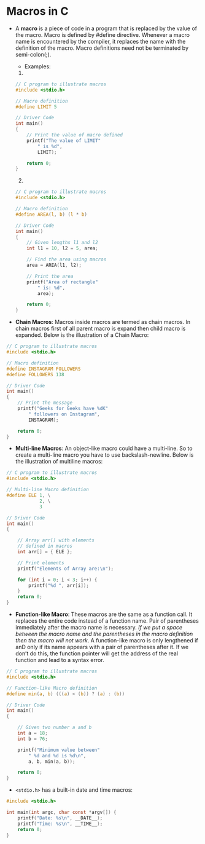 # Macros in C #

- A **macro** is a piece of code in a program that is replaced by the value of the macro. Macro is defined by #define directive. Whenever a macro name is encountered by the compiler, it replaces the name with the definition of the macro. Macro definitions need not be terminated by semi-colon(;).

    - Examples:
    1.  

    ```C
    // C program to illustrate macros
    #include <stdio.h>

    // Macro definition
    #define LIMIT 5

    // Driver Code
    int main()
    {
    	// Print the value of macro defined
    	printf("The value of LIMIT"
    		" is %d",
    		LIMIT);

    	return 0;
    }
    ```

    2.

    ```C
    // C program to illustrate macros
    #include <stdio.h>

    // Macro definition
    #define AREA(l, b) (l * b)

    // Driver Code
    int main()
    {
    	// Given lengths l1 and l2
    	int l1 = 10, l2 = 5, area;

    	// Find the area using macros
    	area = AREA(l1, l2);

    	// Print the area
    	printf("Area of rectangle"
    		" is: %d",
    		area);

    	return 0;
    }
    ```

- **Chain Macros**: Macros inside macros are termed as chain macros. In chain macros first of all parent macro is expand then child macro is expanded.
Below is the illustration of a Chain Macro:

```C
// C program to illustrate macros
#include <stdio.h>

// Macro definition
#define INSTAGRAM FOLLOWERS
#define FOLLOWERS 138

// Driver Code
int main()
{
	// Print the message
	printf("Geeks for Geeks have %dK"
		" followers on Instagram",
		INSTAGRAM);

	return 0;
}
```

- **Multi-line Macros**: An object-like macro could have a multi-line. So to create a multi-line macro you have to use backslash-newline.
Below is the illustration of multiline macros:

```C
// C program to illustrate macros
#include <stdio.h>

// Multi-line Macro definition
#define ELE 1, \
			2, \
			3

// Driver Code
int main()
{

	// Array arr[] with elements
	// defined in macros
	int arr[] = { ELE };

	// Print elements
	printf("Elements of Array are:\n");

	for (int i = 0; i < 3; i++) {
		printf("%d ", arr[i]);
	}
	return 0;
}
```

- **Function-like Macro**: These macros are the same as a function call. It replaces the entire code instead of a function name. Pair of parentheses immediately after the macro name is necessary. *If we put a space between the macro name and the parentheses in the macro definition then the macro will not work*.
A function-like macro is only lengthened if anD only if its name appears with a pair of parentheses after it. If we don’t do this, the function pointer will get the address of the real function and lead to a syntax error.

```C
// C program to illustrate macros
#include <stdio.h>

// Function-like Macro definition
#define min(a, b) (((a) < (b)) ? (a) : (b))

// Driver Code
int main()
{

	// Given two number a and b
	int a = 18;
	int b = 76;

	printf("Minimum value between"
		" %d and %d is %d\n",
		a, b, min(a, b));

	return 0;
}
```

- ```<stdio.h>``` has a built-in date and time macros:

```C
#include <stdio.h>

int main(int argc, char const *argv[]) {
    printf("Date: %s\n", __DATE__);
    printf("Time: %s\n", __TIME__);
    return 0;
}
```
